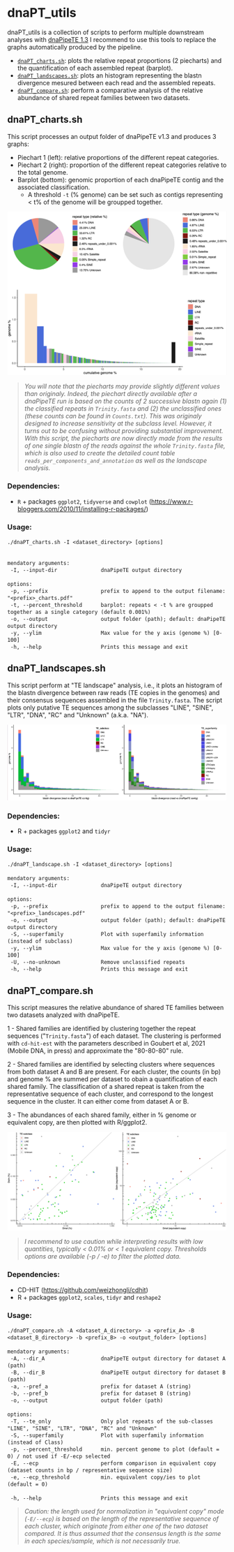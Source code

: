 # dnaPT_utils

dnaPT_utils is a collection of scripts to perform multiple downstream analyses with [dnaPipeTE 1.3](https://github.com/clemgoub/dnaPipeTE)
I recommend to use this tools to replace the graphs automatically produced by the pipeline.

- [`dnaPT_charts.sh`](#dnapt_chartssh): plots the relative repeat proportions (2 piecharts) and the quantification of each assembled repeat (barplot).
- [`dnaPT_landscapes.sh`](#dnapt_landscapessh): plots an histogram representing the blastn divergence mesured between each read and the assembled repeats.
- [`dnaPT_compare.sh`](#dnapt_comparesh): perform a comparative analysis of the relative abundance of shared repeat families between two datasets.

## dnaPT_charts.sh

This script processes an output folder of dnaPipeTE v1.3 and produces 3 graphs:
- Piechart 1 (left): relative proportions of the different repeat categories.
- Piechart 2 (right): proportion of the different repeat categories relative to the total genome.
- Barplot (bottom): genomic proportion of each dnaPipeTE contig and the associated classification.
	- A threshold `-t` (% genome) can be set such as contigs representing < t% of the genome will be groupped together.

![charts](./figures/charts.png)
> *You will note that the piecharts may provide slightly different values than originaly. Indeed, the piechart directly available after a dnaPipeTE run is based on the counts of 2 successive blastn again (1) the classified repeats in `Trinity.fasta` and (2) the unclassified ones (these counts can be found in `Counts.txt`). This was originaly designed to increase sensitivity at the subclass level. However, it turns out to be confusing without providing  substantial improvement. With this script, the piecharts are now directly made from the results of one single blastn of the reads against the whole `Trinity.fasta` file, which is also used to create the detailed count table `reads_per_components_and_annotation` as well as the landscape analysis.*

### Dependencies:
- `R` + packages `ggplot2`, `tidyverse` and `cowplot` (https://www.r-bloggers.com/2010/11/installing-r-packages/)

### Usage: 

```
./dnaPT_charts.sh -I <dataset_directory> [options]


mendatory arguments:
 -I, --input-dir              dnaPipeTE output directory

options:
 -p, --prefix                 prefix to append to the output filename: "<prefix>_charts.pdf"
 -t, --percent_threshold      barplot: repeats < -t % are groupped together as a single category (default 0.001%)
 -o, --output                 output folder (path); default: dnaPipeTE output directory
 -y, --ylim                   Max value for the y axis (genome %) [0-100]
 -h, --help                   Prints this message and exit
 ```

## dnaPT_landscapes.sh

This script perform at "TE landscape" analysis, i.e., it plots an histogram of the blastn divergence between raw reads (TE copies in the genomes) and their consensus sequences assembled in the file `Trinity.fasta`. The script plots only putative TE sequences among the subclasses "LINE", "SINE", "LTR", "DNA", "RC" and "Unknown" (a.k.a. "NA"). 

![landscapes](./figures/landscapes.png)

### Dependencies:
- R + packages `ggplot2` and `tidyr`

### Usage: 

```
./dnaPT_landscape.sh -I <dataset_directory> [options]

mendatory arguments:
 -I, --input-dir              dnaPipeTE output directory

options:
 -p, --prefix                 prefix to append to the output filename: "<prefix>_landscapes.pdf"
 -o, --output                 output folder (path); default: dnaPipeTE output directory
 -S, --superfamily            Plot with superfamily information (instead of subclass)
 -y, --ylim                   Max value for the y axis (genome %) [0-100]
 -U, --no-unknown             Remove unclassified repeats
 -h, --help                   Prints this message and exit
```

## dnaPT_compare.sh

This script measures the relative abundance of shared TE families between two datasets analyzed with dnaPipeTE. 
   
1 - Shared families are identified by clustering together the repeat sequences ("`Trinity.fasta`") of each dataset. The clustering is performed with `cd-hit-est` with the parameters described in Goubert et al, 2021 (Mobile DNA, in press) and approximate the "80-80-80" rule. 
   
2 - Shared families are identified by selecting clusters where sequences from both dataset A and B are present. For each cluster, the counts (in bp) and genome % are summed per dataset to obain a quantification of each shared family. The classification of a shared repeat is taken from the representative sequence of each cluster, and correspond to the longest sequence in the cluster. It can either come from dataset A or B. 
   
3 - The abundances of each shared family, either in % genome or equivalent copy, are then plotted with R/ggplot2.

![compare](./figures/compare.png)
>*I recommend to use caution while interpreting results with low quantities, typically < 0.01% or < 1 equivalent copy. Thresholds options are available (-p / -e) to filter the plotted data.*

### Dependencies:

- CD-HIT (https://github.com/weizhongli/cdhit)
- R + packages `ggplot2`, `scales`, `tidyr` and `reshape2` 

### Usage: 

```
./dnaPT_compare.sh -A <dataset_A_directory> -a <prefix_A> -B <dataset_B_directory> -b <prefix_B> -o <output_folder> [options]

mendatory arguments:
 -A, --dir_A                  dnaPipeTE output directory for dataset A (path)
 -B, --dir_B                  dnaPipeTE output directory for dataset B (path)
 -a, --pref_a                 prefix for dataset A (string)
 -b, --pref_b                 prefix for dataset B (string)
 -o, --output                 output folder (path)

options:
 -T, --te_only                Only plot repeats of the sub-classes "LINE", "SINE", "LTR", "DNA", "RC" and "Unknown"
 -S, --superfamily            Plot with superfamily information (instead of Class)
 -p, --percent_threshold      min. percent genome to plot (default = 0) / not used if -E/-ecp selected
 -E, --ecp                    perform comparison in equivalent copy (dataset counts in bp / representative sequence size)                              
 -e, --ecp_threshold          min. equivalent copy/ies to plot (default = 0)

 -h, --help                   Prints this message and exit
```
> *Caution: the length used for normalization in "equivalent copy" mode (`-E/--ecp`) is based on the length of the representative sequence of each cluster, which originate from either one of the two dataset compared. It is thus assumed that the consensus length is the same in each species/sample, which is not necessarily true.*